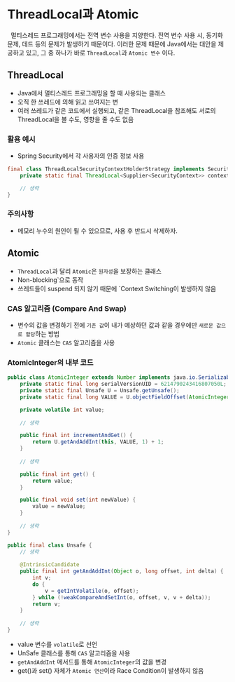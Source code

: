 # ThreadLocal과 Atomic

&nbsp; 멀티스레드 프로그래밍에서는 전역 변수 사용을 지양한다. 전역 변수 사용 시, 동기화 문제, 데드 등의 문제가 발생하기 때문이다. 이러한 문제 때문에 Java에서는 대안을 제공하고 있고, 그 중 하나가 바로 `ThreadLocal`과 `Atomic 변수` 이다.

## ThreadLocal

- Java에서 멀티스레드 프로그래밍을 할 때 사용되는 클래스
- 오직 한 쓰레드에 의해 읽고 쓰여지는 변
- 여러 쓰레드가 같은 코드에서 실행되고, 같은 ThreadLocal을 참조해도 서로의 ThreadLocal을 볼 수도, 영향을 줄 수도 없음

### 활용 예시

- Spring Security에서 각 사용자의 인증 정보 사용

```java
final class ThreadLocalSecurityContextHolderStrategy implements SecurityContextHolderStrategy {
	private static final ThreadLocal<Supplier<SecurityContext>> contextHolder = new ThreadLocal();

	// 생략
}
```

### 주의사항

- 메모리 누수의 원인이 될 수 있으므로, 사용 후 반드시 삭제하자.

## Atomic

- `ThreadLocal`과 달리 `Atomic`은 `원자성`을 보장하는 클래스
- Non-blocking`으로 동작
- 쓰레드들이 suspend 되지 않기 때문에 `Context Switching이 발생하지 않음

### CAS 알고리즘 (Compare And Swap)

- 변수의 값을 변경하기 전에 `기존 값`이 내가 예상하던 값과 같을 경우에만 `새로운 값으로 할당`하는 방법
- `Atomic` 클래스는 `CAS` 알고리즘을 사용

### AtomicInteger의 내부 코드

```java
public class AtomicInteger extends Number implements java.io.Serializable {
	private static final long serialVersionUID = 6214790243416807050L;
	private static final Unsafe U = Unsafe.getUnsafe();
	private static final long VALUE = U.objectFieldOffset(AtomicInteger.class, "value");

	private volatile int value;
	
	// 생략

	public final int incrementAndGet() {
		return U.getAndAddInt(this, VALUE, 1) + 1;
	}
	
	// 생략

	public final int get() {
		return value;
	}

	public final void set(int newValue) {
		value = newValue;
	}
	
	// 생략
}

public final class Unsafe {
	// 생략
    
	@IntrinsicCandidate
	public final int getAndAddInt(Object o, long offset, int delta) {
		int v;
		do {
			v = getIntVolatile(o, offset);
		} while (!weakCompareAndSetInt(o, offset, v, v + delta));
		return v;
	}
	
	// 생략
}
```

- value 변수를 `volatile`로 선언
- UnSafe 클래스를 통해 `CAS` 알고리즘을 사용
- `getAndAddInt` 메서드를 통해 `AtomicInteger`의 값을 변경
- get()과 set() 자체가 `Atomic 연산`이라 Race Condition이 발생하지 않음

